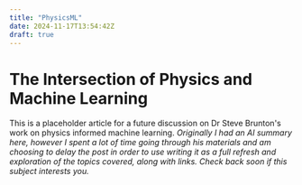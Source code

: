 ```yaml
---
title: "PhysicsML"
date: 2024-11-17T13:54:42Z
draft: true
---
```


# The Intersection of Physics and Machine Learning

This is a placeholder article for a future discussion on Dr Steve Brunton's work on physics informed machine learning. *Originally I had an AI summary here, however I spent a lot of time going through his materials and am choosing to delay the post in order to use writing it as a full refresh and exploration of the topics covered, along with links. Check back soon if this subject interests you.*
 